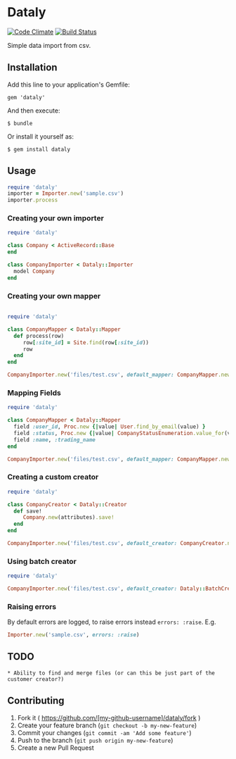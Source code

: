 # Dataly

[![Code Climate](https://codeclimate.com/github/jobready/dataly.png)](https://codeclimate.com/github/jobready/dataly)
[![Build Status](https://travis-ci.org/jobready/dataly.svg)](https://travis-ci.org/jobready/dataly)


Simple data import from csv.

## Installation

Add this line to your application's Gemfile:

    gem 'dataly'

And then execute:

    $ bundle

Or install it yourself as:

    $ gem install dataly

## Usage

```ruby
require 'dataly'
importer = Importer.new('sample.csv')
importer.process
```

### Creating your own importer

```ruby
require 'dataly'

class Company < ActiveRecord::Base
end

class CompanyImporter < Dataly::Importer
  model Company
end
```

### Creating your own mapper
```ruby

require 'dataly'

class CompanyMapper < Dataly::Mapper
  def process(row)
     row[:site_id] = Site.find(row[:site_id))
     row
  end
end

CompanyImporter.new('files/test.csv', default_mapper: CompanyMapper.new).process
```

### Mapping Fields

```ruby
require 'dataly'

class CompanyMapper < Dataly::Mapper
  field :user_id, Proc.new {|value| User.find_by_email(value) }
  field :status, Proc.new {|value| CompanyStatusEnumeration.value_for(value) }
  field :name, :trading_name
end

CompanyImporter.new('files/test.csv', default_mapper: CompanyMapper.new).process
```

### Creating a custom creator

```ruby
require 'dataly'

class CompanyCreator < Dataly::Creator
  def save!
     Company.new(attributes).save!
  end
end

CompanyImporter.new('files/test.csv', default_creator: CompanyCreator.new).process
```

### Using batch creator

```ruby
require 'dataly'

CompanyImporter.new('files/test.csv', default_creator: Dataly::BatchCreator.new(10)).process
```

### Raising errors

By default errors are logged, to raise errors instead `errors: :raise`.
E.g.

```ruby
Importer.new('sample.csv', errors: :raise)
``` 

## TODO

    * Ability to find and merge files (or can this be just part of the customer creator?)

## Contributing

1. Fork it ( https://github.com/[my-github-username]/dataly/fork )
2. Create your feature branch (`git checkout -b my-new-feature`)
3. Commit your changes (`git commit -am 'Add some feature'`)
4. Push to the branch (`git push origin my-new-feature`)
5. Create a new Pull Request
